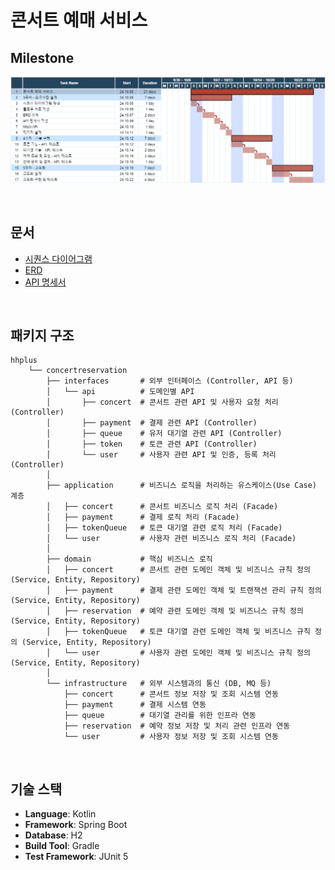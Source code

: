# 콘서트 예매 서비스

## Milestone
![hhplus-gantt.drawio.png](src/main/resources/images/hhplus-gantt.drawio.png)

<br/>

## 문서

- [시퀀스 다이어그램](docs/sequence_diagram.md)
- [ERD](docs/erd.md)
- [API 명세서](docs/api_specification.md)

<br/>

## 패키지 구조

```
hhplus
    └── concertreservation
        ├── interfaces       # 외부 인터페이스 (Controller, API 등)
        │   └── api          # 도메인별 API
        │       ├── concert  # 콘서트 관련 API 및 사용자 요청 처리 (Controller)
        │       ├── payment  # 결제 관련 API (Controller)
        │       ├── queue    # 유저 대기열 관련 API (Controller)
        │       ├── token    # 토큰 관련 API (Controller)
        │       └── user     # 사용자 관련 API 및 인증, 등록 처리 (Controller)
        │   
        ├── application      # 비즈니스 로직을 처리하는 유스케이스(Use Case) 계층
        │   ├── concert      # 콘서트 비즈니스 로직 처리 (Facade)
        │   ├── payment      # 결제 로직 처리 (Facade)               
        │   ├── tokenQueue   # 토큰 대기열 관련 로직 처리 (Facade)
        │   └── user         # 사용자 관련 비즈니스 로직 처리 (Facade)
        │   
        ├── domain           # 핵심 비즈니스 로직
        │   ├── concert      # 콘서트 관련 도메인 객체 및 비즈니스 규칙 정의 (Service, Entity, Repository)
        │   ├── payment      # 결제 관련 도메인 객체 및 트랜잭션 관리 규칙 정의 (Service, Entity, Repository)
        │   ├── reservation  # 예약 관련 도메인 객체 및 비즈니스 규칙 정의 (Service, Entity, Repository)
        │   ├── tokenQueue   # 토큰 대기열 관련 도메인 객체 및 비즈니스 규칙 정의 (Service, Entity, Repository)
        │   └── user         # 사용자 관련 도메인 객체 및 비즈니스 규칙 정의 (Service, Entity, Repository)
        │   
        └── infrastructure   # 외부 시스템과의 통신 (DB, MQ 등)
            ├── concert      # 콘서트 정보 저장 및 조회 시스템 연동
            ├── payment      # 결제 시스템 연동
            ├── queue        # 대기열 관리를 위한 인프라 연동
            ├── reservation  # 예약 정보 저장 및 처리 관련 인프라 연동
            └── user         # 사용자 정보 저장 및 조회 시스템 연동

```

<br/>

## 기술 스택

- **Language**: Kotlin
- **Framework**: Spring Boot
- **Database**: H2
- **Build Tool**: Gradle
- **Test Framework**: JUnit 5


<br/><br/>